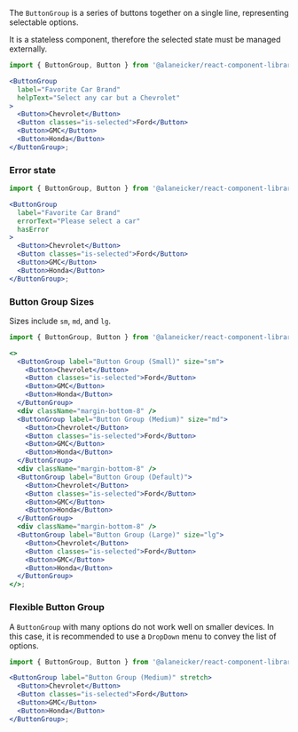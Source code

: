 The `ButtonGroup` is a series of buttons together on a single line, representing selectable options.

It is a stateless component, therefore the selected state must be managed externally.

```jsx
import { ButtonGroup, Button } from '@alaneicker/react-component-library';

<ButtonGroup
  label="Favorite Car Brand"
  helpText="Select any car but a Chevrolet"
>
  <Button>Chevrolet</Button>
  <Button classes="is-selected">Ford</Button>
  <Button>GMC</Button>
  <Button>Honda</Button>
</ButtonGroup>;
```

### Error state

```jsx
import { ButtonGroup, Button } from '@alaneicker/react-component-library';

<ButtonGroup
  label="Favorite Car Brand"
  errorText="Please select a car"
  hasError
>
  <Button>Chevrolet</Button>
  <Button classes="is-selected">Ford</Button>
  <Button>GMC</Button>
  <Button>Honda</Button>
</ButtonGroup>;
```

### Button Group Sizes

Sizes include `sm`, `md`, and `lg`.

```jsx
import { ButtonGroup, Button } from '@alaneicker/react-component-library';

<>
  <ButtonGroup label="Button Group (Small)" size="sm">
    <Button>Chevrolet</Button>
    <Button classes="is-selected">Ford</Button>
    <Button>GMC</Button>
    <Button>Honda</Button>
  </ButtonGroup>
  <div className="margin-bottom-8" />
  <ButtonGroup label="Button Group (Medium)" size="md">
    <Button>Chevrolet</Button>
    <Button classes="is-selected">Ford</Button>
    <Button>GMC</Button>
    <Button>Honda</Button>
  </ButtonGroup>
  <div className="margin-bottom-8" />
  <ButtonGroup label="Button Group (Default)">
    <Button>Chevrolet</Button>
    <Button classes="is-selected">Ford</Button>
    <Button>GMC</Button>
    <Button>Honda</Button>
  </ButtonGroup>
  <div className="margin-bottom-8" />
  <ButtonGroup label="Button Group (Large)" size="lg">
    <Button>Chevrolet</Button>
    <Button classes="is-selected">Ford</Button>
    <Button>GMC</Button>
    <Button>Honda</Button>
  </ButtonGroup>
</>;
```

### Flexible Button Group

A `ButtonGroup` with many options do not work well on smaller devices. In this case, it is recommended to use a `DropDown` menu to convey the list of options.

```jsx
import { ButtonGroup, Button } from '@alaneicker/react-component-library';

<ButtonGroup label="Button Group (Medium)" stretch>
  <Button>Chevrolet</Button>
  <Button classes="is-selected">Ford</Button>
  <Button>GMC</Button>
  <Button>Honda</Button>
</ButtonGroup>;
```

